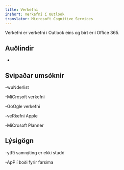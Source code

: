 ```yaml
---
title: Verkefni
inshort: Verkefni í Outlook
translator: Microsoft Cognitive Services
---
```


Verkefni er verkefni í Outlook eins og birt er í Office 365.

Auðlindir
---------

-   

Svipaðar umsóknir
--------------------

-wuNderlist

-MiCrosoft verkefni

-GoOgle verkefni

-veRkefni Apple

-MiCrosoft Planner

Lýsigögn
--------

-ytRi samnýting er ekki studd

-ApP í boði fyrir farsíma


